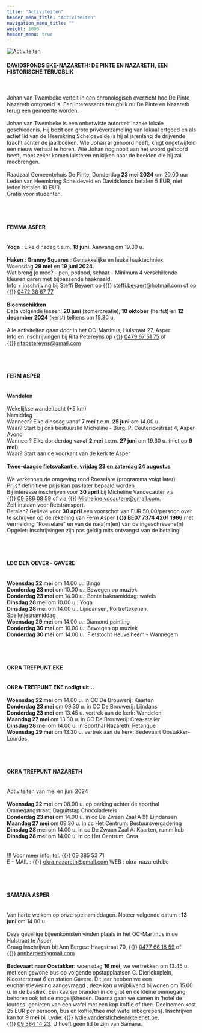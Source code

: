 ```yaml
---
title: "Activiteiten"
header_menu_title: "Activiteiten"
navigation_menu_title: ""
weight: 1003
header_menu: true
---
```


![Activiteiten](images/activiteiten.jpg)




#### DAVIDSFONDS EKE-NAZARETH: DE PINTE EN NAZARETH, EEN HISTORISCHE TERUGBLIK
<br>
<br>
Johan van Twembeke vertelt in een chronologisch overzicht hoe De Pinte Nazareth ontgroeid is. Een interessante terugblik nu De Pinte en Nazareth terug één gemeente worden.<br>
<br>
Johan van Twembeke is een onbetwiste autoriteit inzake lokale geschiedenis. Hij bezit een grote privéverzameling van lokaal erfgoed en als actief lid van de Heemkring Scheldevelde is hij al jarenlang de drijvende kracht achter de jaarboeken. Wie Johan al gehoord heeft, krijgt ongetwijfeld een nieuw verhaal te horen. Wie Johan nog nooit aan het woord gehoord heeft, moet zeker komen luisteren en kijken naar de beelden die hij zal meebrengen.<br>
<br>
Raadzaal Gemeentehuis De Pinte, Donderdag <b>23 mei 2024</b> om 20.00 uur<br>
Leden van Heemkring Scheldeveld en Davidsfonds betalen 5 EUR, niet leden betalen 10 EUR.<br>
Gratis voor studenten.<br>
<br>
<br>
<br>





#### FEMMA ASPER
<br>
<b>Yoga</b> : Elke dinsdag t.e.m. <b>18 juni</b>. Aanvang om 19.30 u.<br>
<br>
<b>Haken : Granny Squares</b> : Gemakkelijke en leuke haaktechniek<br>
Woensdag <b>29 mei</b> en <b>19 juni 2024</b>.<br>
Wat breng je mee? - pen, potlood, schaar - Minimum 4 verschillende kleuren garen met bijpassende haaknaald.<br>
Info + inschrijving bij Steffi Beyaert op {{<icon class="fa fa-envelope">}}&nbsp;<a href="steffi.beyaert@hotmail.com">steffi.beyaert@hotmail.com</a> of op {{<icon class="fa fa-phone">}}&nbsp;<a href="tel:0472386777">0472 38 67 77</a><br>
<br>
<b>Bloemschikken</b><br>
Data volgende lessen: <b>20 juni</b> (zomercreatie), <b>10 oktober</b> (herfst) en <b>12 december 2024</b> (kerst) telkens om 19.30 u.<br>
<br>
Alle activiteiten gaan door in het OC-Martinus, Hulstraat 27, Asper<br>
Info en inschrijvingen bij Rita Petereyns op {{<icon class="fa fa-phone">}}&nbsp;<a href="tel:0479675175">0479 67 51 75</a> of {{<icon class="fa fa-envelope">}}&nbsp;<a href="ritapetereyns@gmail.com">ritapetereyns@gmail.com</a><br>
<br>
<br>
<br>





#### FERM ASPER
<br>
<b>Wandelen</b><br>
<br>
Wekelijkse wandeltocht (+5 km)<br>
Namiddag<br>
Wanneer? Elke dinsdag vanaf <b>7 mei</b> t.e.m. <b>25 juni</b> om 14.00 u.<br>
Waar? Start bij ons bestuurslid Micheline - Burg. P. Ceuterickstraat 4, Asper<br>
Avond<br>
Wanneer? Elke donderdag vanaf <b>2 mei</b> t.e.m. <b>27 juni</b> om 19.30 u. (niet op <b>9 mei</b>)<br>
Waar? Start aan de voorkant van de kerk te Asper<br>
<br>
<b>Twee-daagse fietsvakantie. vrijdag 23 en zaterdag 24 augustus</b><br>
<br>
We verkennen de omgeving rond Roeselare (programma volgt later)<br>
Prijs? definitieve prijs kan pas later bepaald worden<br>
Bij interesse inschrijven voor <b>30 april</b> bij Micheline Vandecauter via {{<icon class="fa fa-phone">}}&nbsp;<a href="tel:093860859">09 386 08 59</a> of via {{<icon class="fa fa-envelope">}}&nbsp;<a href="Micheline.vdcautere@gmail.com.">Micheline.vdcautere@gmail.com.</a><br>
Zelf instaan voor fietstransport.<br>
Betalen? Gelieve voor <b>30 april</b> een voorschot van EUR 50,00/persoon over te schrijven op de rekening van Ferm Asper <b>{{<icon class="fa fa-piggy-bank">}}&nbsp;BE07 7374 4201 1966</b> met vermelding "Roeselare" en van de na(a)m(en) van de ingeschrevene(n)<br>
Opgelet: Inschrijvingen zijn pas geldig mits ontvangst van de betaling!<br>
<br>
<br>
<br>





#### LDC DEN OEVER - GAVERE
<br>
<b>Woensdag 22 mei</b> om 14.00 u.: Bingo<br>
<b>Donderdag 23 mei</b> om 10.00 u.: Bewegen op muziek<br>
<b>Donderdag 23 mei</b> om 14.00 u.: Bonte baknamiddag: wafels<br>
<b>Dinsdag 28 mei</b> om 10.00 u.: Yoga<br>
<b>Dinsdag 28 mei</b> om 14.00 u.: Lijndansen, Portrettekenen, Spelletjesnamiddag<br>
<b>Woensdag 29 mei</b> om 14.00 u.: Diamond painting<br>
<b>Donderdag 30 mei</b> om 10.00 u.: Bewegen op muziek<br>
<b>Donderdag 30 mei</b> om 14.00 u.: Fietstocht Heuvelheem - Wannegem<br>
<br>
<br>
<br>





#### OKRA TREFPUNT EKE
<br>
<b>OKRA-TREFPUNT EKE nodigt uit...</b><br>
<br>
<b>Woensdag 22 mei</b> om 14.00 u. in CC De Brouwerij: Kaarten<br>
<b>Donderdag 23 mei</b> om 09.30 u. in CC De Brouwerij: Lijndans<br>
<b>Donderdag 23 mei</b> om 13.45 u. vertrek aan de kerk: Wandelen<br>
<b>Maandag 27 mei</b> om 13.30 u. in CC De Brouwerij: Crea-atelier<br>
<b>Dinsdag 28 mei</b> om 14.00 u. in Sporthal Nazareth: Petanque<br>
<b>Woensdag 29 mei</b> om 13.30 u. vertrek aan de kerk: Bedevaart Oostakker-Lourdes<br>
<br>
<br>
<br>





#### OKRA TREFPUNT NAZARETH
<br>
Activiteiten van mei en juni 2024<br>
<br>
<b>Woensdag 22 mei</b> om 08.00 u. op parking achter de sporthal Ommegangstraat: Daguitstap Chocoladereis<br>
<b>Donderdag 23 mei</b> om 14.00 u. in cc De Zwaan Zaal A !!!: Lijndansen<br>
<b>Maandag 27 mei</b> om 09.30 u. in cc Het Centrum: Bestuursvergadering<br>
<b>Dinsdag 28 mei</b> om 14.00 u. in cc De Zwaan Zaal A: Kaarten, rummikub<br>
<b>Dinsdag 28 mei</b> om 14.00 u. in cc Het Centrum: Crea<br>
<br>
<br>
!!! Voor meer info: tel. {{<icon class="fa fa-phone">}}&nbsp;<a href="tel:093855371">09 385 53 71</a><br>
E - MAIL : {{<icon class="fa fa-envelope">}}&nbsp;<a href="okra.nazareth@gmail.com">okra.nazareth@gmail.com</a> WEB : okra-nazareth.be<br>
<br>
<br>
<br>





#### SAMANA ASPER
<br>
Van harte welkom op onze spelnamiddagen. Noteer volgende datum : <b>13 juni</b> om 14.00 u.<br>
<br>
Deze gezellige bijeenkomsten vinden plaats in het OC-Martinus in de Hulstraat te Asper.<br>
Graag inschrijven bij Ann Bergez: Haagstraat 70, {{<icon class="fa fa-phone">}}&nbsp;<a href="tel:0477661859">0477 66 18 59</a> of {{<icon class="fa fa-envelope">}}&nbsp;<a href="annbergez@gmail.com">annbergez@gmail.com</a><br>
<br>
<b>Bedevaart naar Oostakker</b>: woensdag <b>16 mei</b>, we vertrekken om 13.45 u. met een gewone bus op volgende opstapplaatsen C. Dierickxplein, Kloosterstraat 6 en station Gavere. Dit jaar hebben we een eucharistieviering aangevraagd , deze kan u vrijblijvend bijwonen om 15.00 u. in de basiliek. Een kaarsje branden in de grot en de kleine ommegang behoren ook tot de mogelijkheden. Daarna gaan we samen in 'hotel de lourdes' genieten van een wafel met een kop koffie of thee. Deelnemen kost 25 EUR per persoon, bus en koffie/thee met wafel inbegrepen). Inschrijven kan tot <b>9 mei</b> bij Lydie: {{<icon class="fa fa-envelope">}}&nbsp;<a href="lydie.vanderstichelen@telenet.be">lydie.vanderstichelen@telenet.be</a>, {{<icon class="fa fa-phone">}}&nbsp;<a href="tel:093841423">09 384 14 23</a>. U hoeft geen lid te zijn van Samana.<br>
<br>
<br>
<br>


